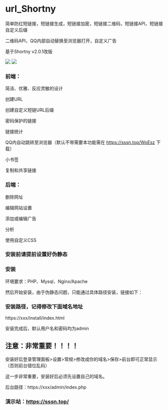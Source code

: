 # url_Shortny
简单防红短链接，短链接生成，短链接加密，短链接二维码，短链接API，短链接自定义后缀

二维码API，QQ内部自动替换至浏览器打开，自定义广告

基于Shortny v2.0.1改版

<img src="https://github.com/urldl/url_Shortny/blob/master/img/QQ%E6%88%AA%E5%9B%BE20200708132548.png" border="0" />
<img src="https://github.com/urldl/url_Shortny/blob/master/img/QQ%E6%88%AA%E5%9B%BE20200708124602.png" border="0" />

### 前端：
简洁、优雅、反应灵敏的设计

创建URL

创建自定义短链URL后缀

密码保护的链接

链接统计

QQ内自动跳转至浏览器（默认不带需要本功能需在 https://sssn.top/WoEsz 下载）

小书签

复制和共享链接

### 后端：
删除网址

编辑网站设置

添加或编辑广告

分析

使用自定义CSS

### 安装前请提前设置好伪静态

### 安装
环境要求：PHP、Mysql、Nginx/Apache

然后开始安装，由于伪静态问题，只能通过具体路径安装，链接如下：

### 安装路径，记得修改下面域名地址

https://xxx/install/index.html

安装完成后，默认用户名和密码均为admin

## 注意：非常重要！！！！

安装好后登录管理面板>设置>常规>修改成你的域名>保存>前台即可正常显示（否则前台错位乱码）

这一步非常重要，安装好后必须先设置自己的域名。

后台路径：https://xxx/admin/index.php

### 演示站：https://sssn.top/
